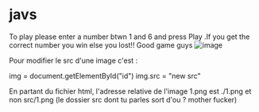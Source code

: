 # javs
To play please enter a number btwn 1 and 6 and press Play .If you get the correct number you win else you lost!!
Good game guys
![image](https://github.com/Herve176/javs/assets/78292511/20d60816-f767-42de-8972-6c23cea15e59)





Pour modifier le src d'une image c'est : 

img = document.getElementById("id")
img.src = "new src"



En partant du fichier html, l'adresse relative de l'image 1.png est ./1.png et non src/1.png (le dossier src dont tu parles sort d'ou ? mother fucker)
